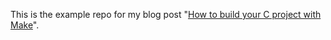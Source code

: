 This is the example repo for my blog post "[How to build your C project with Make](https://austinwritescode.com/blog/how-to-build-your-c-project-with-make)".
